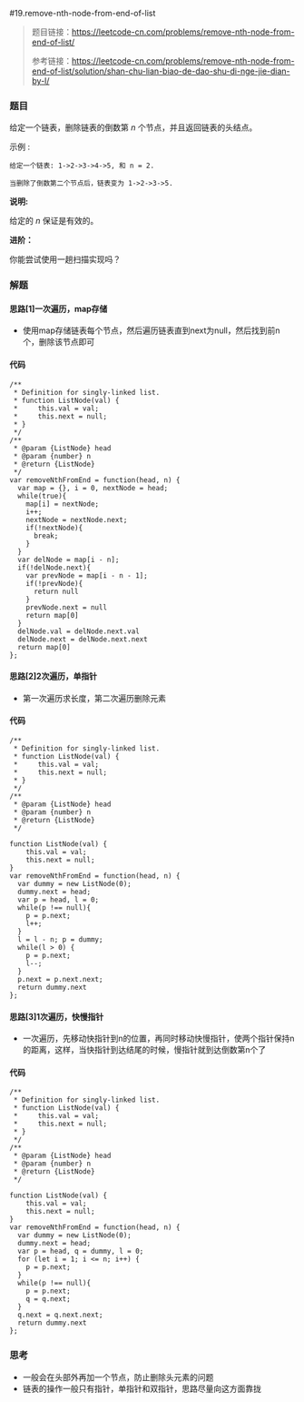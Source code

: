 #19.remove-nth-node-from-end-of-list

> 题目链接：https://leetcode-cn.com/problems/remove-nth-node-from-end-of-list/
>
> 参考链接：https://leetcode-cn.com/problems/remove-nth-node-from-end-of-list/solution/shan-chu-lian-biao-de-dao-shu-di-nge-jie-dian-by-l/

### 题目

给定一个链表，删除链表的倒数第 *n* 个节点，并且返回链表的头结点。

示例 :

```
给定一个链表: 1->2->3->4->5, 和 n = 2.

当删除了倒数第二个节点后，链表变为 1->2->3->5.
```

**说明:**

给定的 *n* 保证是有效的。

**进阶：**

你能尝试使用一趟扫描实现吗？



### 解题

#### 思路[1]一次遍历，map存储

* 使用map存储链表每个节点，然后遍历链表直到next为null，然后找到前n个，删除该节点即可

#### 代码

```
/**
 * Definition for singly-linked list.
 * function ListNode(val) {
 *     this.val = val;
 *     this.next = null;
 * }
 */
/**
 * @param {ListNode} head
 * @param {number} n
 * @return {ListNode}
 */
var removeNthFromEnd = function(head, n) {
  var map = {}, i = 0, nextNode = head;
  while(true){
    map[i] = nextNode;
    i++;
    nextNode = nextNode.next;
    if(!nextNode){
      break;
    }
  }
  var delNode = map[i - n];
  if(!delNode.next){
    var prevNode = map[i - n - 1];
    if(!prevNode){
      return null
    }
    prevNode.next = null
    return map[0]
  }
  delNode.val = delNode.next.val
  delNode.next = delNode.next.next
  return map[0]
};
```

#### 思路[2]2次遍历，单指针

* 第一次遍历求长度，第二次遍历删除元素

#### 代码

```
/**
 * Definition for singly-linked list.
 * function ListNode(val) {
 *     this.val = val;
 *     this.next = null;
 * }
 */
/**
 * @param {ListNode} head
 * @param {number} n
 * @return {ListNode}
 */

function ListNode(val) {
    this.val = val;
    this.next = null;
}
var removeNthFromEnd = function(head, n) {
  var dummy = new ListNode(0);
  dummy.next = head;
  var p = head, l = 0;
  while(p !== null){
    p = p.next;
    l++;
  }
  l = l - n; p = dummy;
  while(l > 0) {
    p = p.next;
    l--;
  }
  p.next = p.next.next;
  return dummy.next
};
```

#### 思路[3]1次遍历，快慢指针

* 一次遍历，先移动快指针到n的位置，再同时移动快慢指针，使两个指针保持n的距离，这样，当快指针到达结尾的时候，慢指针就到达倒数第n个了

#### 代码

```
/**
 * Definition for singly-linked list.
 * function ListNode(val) {
 *     this.val = val;
 *     this.next = null;
 * }
 */
/**
 * @param {ListNode} head
 * @param {number} n
 * @return {ListNode}
 */

function ListNode(val) {
    this.val = val;
    this.next = null;
}
var removeNthFromEnd = function(head, n) {
  var dummy = new ListNode(0);
  dummy.next = head;
  var p = head, q = dummy, l = 0;
  for (let i = 1; i <= n; i++) {
    p = p.next;
  }
  while(p !== null){
    p = p.next;
    q = q.next;
  }
  q.next = q.next.next;
  return dummy.next
};
```



### 思考

* 一般会在头部外再加一个节点，防止删除头元素的问题
* 链表的操作一般只有指针，单指针和双指针，思路尽量向这方面靠拢

